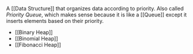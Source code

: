 A [[Data Structure]] that organizes data according to priority. Also called *Priority Queue*, which makes sense because it is like a [[Queue]] except it inserts elements based on their priority.

* [[Binary Heap]]
* [[Binomial Heap]]
* [[Fibonacci Heap]]